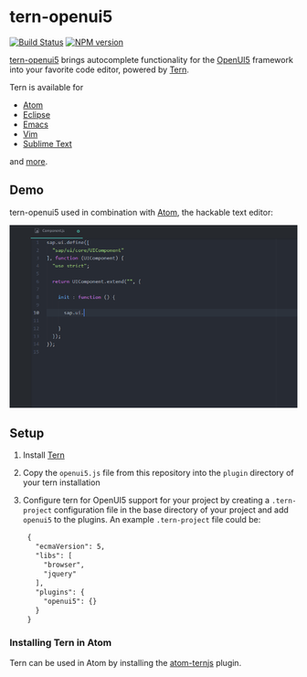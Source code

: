 # tern-openui5

[![Build Status](https://secure.travis-ci.org/TimoSta/tern-openui5.png)](http://travis-ci.org/TimoSta/tern-openui5)
[![NPM version](https://img.shields.io/npm/v/tern-openui5.svg)](https://www.npmjs.org/package/tern-openui5)

[tern-openui5](https://github.com/TimoSta/tern-openui5) brings autocomplete functionality for the [OpenUI5](http://openui5.org/) framework into your favorite code editor, powered by [Tern](http://ternjs.net/).

Tern is available for
- [Atom](https://atom.io/packages/atom-ternjs)
- [Eclipse](https://github.com/angelozerr/tern.java#readme)
- [Emacs](http://ternjs.net/doc/manual.html#emacs)
- [Vim](https://github.com/ternjs/tern_for_vim#readme)
- [Sublime Text](https://github.com/ternjs/tern_for_sublime#readme)

and [more](http://ternjs.net/#plugins).

## Demo
tern-openui5 used in combination with [Atom](https://atom.io/), the hackable text editor:

![Demo](demo/tern-openui5.gif)

## Setup
1. Install [Tern](http://ternjs.net/)
2. Copy the `openui5.js` file from this repository into the `plugin` directory of your tern installation
3. Configure tern for OpenUI5 support for your project by creating a `.tern-project` configuration file in the base directory of your project and add `openui5` to the plugins. An example `.tern-project` file could be:

        {
          "ecmaVersion": 5,
          "libs": [
            "browser",
            "jquery"
          ],
          "plugins": {
            "openui5": {}
          }
        }

### Installing Tern in Atom
Tern can be used in Atom by installing the [atom-ternjs](https://atom.io/packages/atom-ternjs) plugin.
